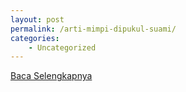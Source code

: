 ```yaml
---
layout: post
permalink: /arti-mimpi-dipukul-suami/
categories:
    - Uncategorized
---
```


[Baca Selengkapnya](/09)